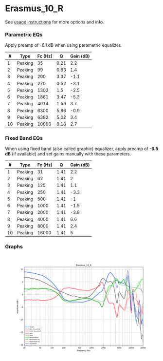 # Erasmus_10_R
See [usage instructions](https://github.com/jaakkopasanen/AutoEq#usage) for more options and info.

### Parametric EQs
Apply preamp of -6.1 dB when using parametric equalizer.

|   # | Type    |   Fc (Hz) |    Q |   Gain (dB) |
|-----|---------|-----------|------|-------------|
|   1 | Peaking |        35 | 0.21 |         2.2 |
|   2 | Peaking |        99 | 0.83 |         1.4 |
|   3 | Peaking |       200 | 3.37 |        -1.1 |
|   4 | Peaking |       270 | 0.52 |        -3.1 |
|   5 | Peaking |      1303 | 1.5  |        -2.5 |
|   6 | Peaking |      1861 | 3.47 |        -5.3 |
|   7 | Peaking |      4014 | 1.59 |         3.7 |
|   8 | Peaking |      6300 | 5.86 |        -0.9 |
|   9 | Peaking |      6382 | 5.02 |         3.4 |
|  10 | Peaking |     10000 | 0.18 |         2.7 |

### Fixed Band EQs
When using fixed band (also called graphic) equalizer, apply preamp of **-6.5 dB** (if available) and set gains manually with these parameters.

|   # | Type    |   Fc (Hz) |    Q |   Gain (dB) |
|-----|---------|-----------|------|-------------|
|   1 | Peaking |        31 | 1.41 |         2.2 |
|   2 | Peaking |        62 | 1.41 |         2   |
|   3 | Peaking |       125 | 1.41 |         1.1 |
|   4 | Peaking |       250 | 1.41 |        -3.3 |
|   5 | Peaking |       500 | 1.41 |        -1   |
|   6 | Peaking |      1000 | 1.41 |        -1.5 |
|   7 | Peaking |      2000 | 1.41 |        -3.8 |
|   8 | Peaking |      4000 | 1.41 |         6.6 |
|   9 | Peaking |      8000 | 1.41 |         2.4 |
|  10 | Peaking |     16000 | 1.41 |         5   |

### Graphs
![](./Erasmus_10_R.png)
